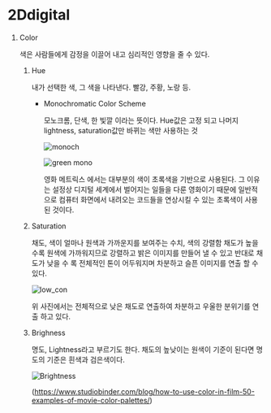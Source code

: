 # 2Ddigital

  1. Color

      색은 사람들에게 감정을 이끌어 내고 심리적인 영향을 줄 수 있다. 
      
      1) Hue 

         내가 선택한 색, 그 색을 나타낸다. 빨강, 주황, 노랑 등. 
         
         - Monochromatic Color Scheme

           모노크롬, 단색, 한 빛깔 이라는 뜻이다. Hue값은 고정 되고 나머지 lightness, saturation값만 바뀌는 색만 사용하는 것
           
           ![monoch](https://user-images.githubusercontent.com/90597842/146679100-dd619b44-bfb8-4100-9ae9-986e1df18892.png)
           
           ![green mono](https://user-images.githubusercontent.com/90597842/146679166-979098e6-e85f-493a-b3dc-c7fba7b8ed02.jpg)
           
           영화 메트릭스 에서는 대부분의 색이 초록색을 기반으로 사용된다. 
           그 이유는 설정상 디지털 세계에서 벌어지는 일들을 다룬 영화이기 때문에 일반적으로 컴퓨터 화면에서 내려오는 코드들을 연상시킬 수 있는
           초록색이 사용 된 것이다.
           
       2) Saturation

          채도, 색이 얼마나 원색과 가까운지를 보여주는 수치, 색의 강렬함
          채도가 높을수록 원색에 가까워지므로 강렬하고 밝은 이미지를 만들어 낼 수 있고
          반대로 채도가 낮을 수 록 전체적인 톤이 어두워지며 차분하고 슬픈 이미지를 연출 할 수 있다.
          
          ![low_con](https://user-images.githubusercontent.com/90597842/146679428-7107a044-24af-446c-8353-f92ff108feaa.png)
          
          위 사진에서는 전체적으로 낮은 채도로 연출하여 차분하고 우울한 분위기를 연출 하고 있다.
          
       3) Brighness

          명도, Lightness라고 부르기도 한다. 
          채도의 높낮이는 원색이 기준이 된다면 명도의 기준은 흰색과 검은색이다.
          
          ![Brightness](https://user-images.githubusercontent.com/90597842/146679531-3e072c72-5436-4143-a6b0-db9b5b13175b.png)
          
          (https://www.studiobinder.com/blog/how-to-use-color-in-film-50-examples-of-movie-color-palettes/)
          
    
          
          

          

          
          
           
           
           
           
           
           
           
        
    
